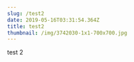 ```yaml
---
slug: /test2
date: 2019-05-16T03:31:54.364Z
title: test2
thumbnail: /img/3742030-1x1-700x700.jpg
---
```

test 2
